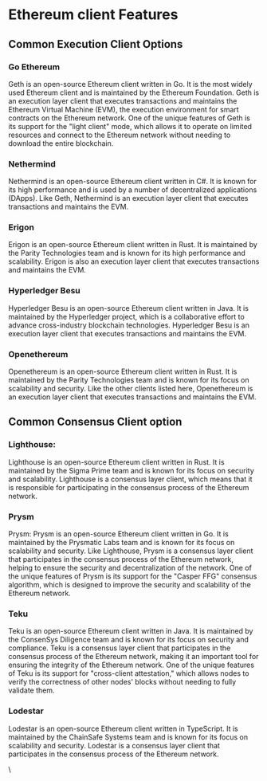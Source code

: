 # Ethereum client Features

## Common Execution Client Options

### Go Ethereum&#x20;

Geth is an open-source Ethereum client written in Go. It is the most widely used Ethereum client and is maintained by the Ethereum Foundation. Geth is an execution layer client that executes transactions and maintains the Ethereum Virtual Machine (EVM), the execution environment for smart contracts on the Ethereum network. One of the unique features of Geth is its support for the "light client" mode, which allows it to operate on limited resources and connect to the Ethereum network without needing to download the entire blockchain.

### Nethermind

Nethermind is an open-source Ethereum client written in C#. It is known for its high performance and is used by a number of decentralized applications (DApps). Like Geth, Nethermind is an execution layer client that executes transactions and maintains the EVM.

### Erigon

Erigon is an open-source Ethereum client written in Rust. It is maintained by the Parity Technologies team and is known for its high performance and scalability. Erigon is also an execution layer client that executes transactions and maintains the EVM.

### Hyperledger Besu

Hyperledger Besu is an open-source Ethereum client written in Java. It is maintained by the Hyperledger project, which is a collaborative effort to advance cross-industry blockchain technologies. Hyperledger Besu is an execution layer client that executes transactions and maintains the EVM.

### Openethereum&#x20;

Openethereum is an open-source Ethereum client written in Rust. It is maintained by the Parity Technologies team and is known for its focus on scalability and security. Like the other clients listed here, Openethereum is an execution layer client that executes transactions and maintains the EVM.

## Common Consensus Client option

### Lighthouse:

Lighthouse is an open-source Ethereum client written in Rust. It is maintained by the Sigma Prime team and is known for its focus on security and scalability. Lighthouse is a consensus layer client, which means that it is responsible for participating in the consensus process of the Ethereum network.

### Prysm&#x20;

Prysm: Prysm is an open-source Ethereum client written in Go. It is maintained by the Prysmatic Labs team and is known for its focus on scalability and security. Like Lighthouse, Prysm is a consensus layer client that participates in the consensus process of the Ethereum network, helping to ensure the security and decentralization of the network. One of the unique features of Prysm is its support for the "Casper FFG" consensus algorithm, which is designed to improve the security and scalability of the Ethereum network.

### Teku

Teku is an open-source Ethereum client written in Java. It is maintained by the ConsenSys Diligence team and is known for its focus on security and compliance. Teku is a consensus layer client that participates in the consensus process of the Ethereum network, making it an important tool for ensuring the integrity of the Ethereum network. One of the unique features of Teku is its support for "cross-client attestation," which allows nodes to verify the correctness of other nodes' blocks without needing to fully validate them.

### Lodestar

Lodestar is an open-source Ethereum client written in TypeScript. It is maintained by the ChainSafe Systems team and is known for its focus on scalability and security. Lodestar is a consensus layer client that participates in the consensus process of the Ethereum network.

\

